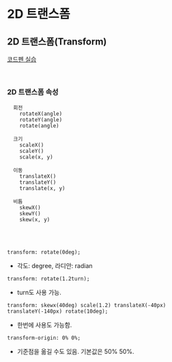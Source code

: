 # 2D 트랜스폼
## 2D 트랜스폼(Transform)

[코드펜 실습](https://codepen.io/yamoo9/pen/oqjyoN)

<br/>


### 2D 트랜스폼 속성

      회전
        rotateX(angle)
        rotateY(angle)
        rotate(angle) 

      크기
        scaleX()
        scaleY()
        scale(x, y)

      이동
        translateX()
        translateY()
        translate(x, y)

      비틈
        skewX()
        skewY()
        skew(x, y)

<br/>
<br/>

`transform: rotate(0deg);`
- 각도: degree, 라디안: radian

`transform: rotate(1.2turn);`
- turn도 사용 가능.

`transform: skewx(40deg) scale(1.2) translateX(-40px) translateY(-140px) rotate(10deg);`
- 한번에 사용도 가능함.

`transform-origin: 0% 0%;`
- 기준점을 옮길 수도 있음. 기본값은 50% 50%.

<br/>
<br/>
<br/>
<br/>